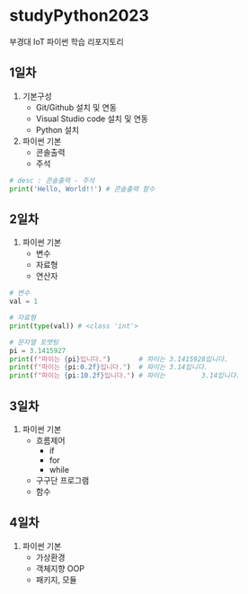 # studyPython2023
부경대 IoT 파이썬 학습 리포지토리

## 1일차
1. 기본구성
    - Git/Github 설치 및 연동
    - Visual Studio code 설치 및 연동
    - Python 설치
2. 파이썬 기본
    - 콘솔출력
    - 주석

```python
# desc : 콘솔출력 - 주석
print('Hello, World!!') # 콘솔출력 함수
```

## 2일차
1. 파이썬 기본
    - 변수
    - 자료형
    - 연산자

```python
# 변수
val = 1

# 자료형 
print(type(val)) # <class 'int'>

# 문자열 포맷팅
pi = 3.1415927
print(f"파이는 {pi}입니다.")       # 파이는 3.1415928입니다.
print(f"파이는 {pi:0.2f}입니다.")  # 파이는 3.14입니다.
print(f"파이는 {pi:10.2f}입니다.") # 파이는         3.14입니다.
```

## 3일차
1. 파이썬 기본
    - 흐름제어
        - if
        - for
        - while
    - 구구단 프로그램
    - 함수

## 4일차
1. 파이썬 기본
    - 가상환경
    - 객체지향 OOP
    - 패키지, 모듈
 







